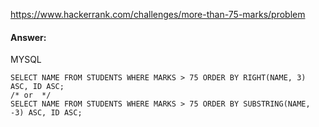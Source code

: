 https://www.hackerrank.com/challenges/more-than-75-marks/problem

#### Answer:

MYSQL
```MYSQL
SELECT NAME FROM STUDENTS WHERE MARKS > 75 ORDER BY RIGHT(NAME, 3) ASC, ID ASC;
/* or  */
SELECT NAME FROM STUDENTS WHERE MARKS > 75 ORDER BY SUBSTRING(NAME, -3) ASC, ID ASC;
```
